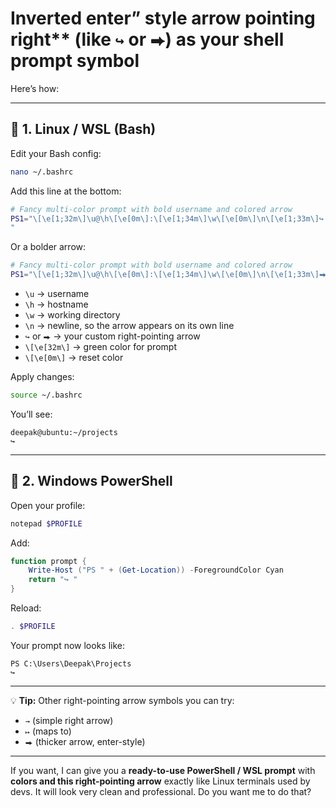 # Inverted enter” style arrow pointing right** (like `↪` or `⮕`) as your shell prompt symbol

Here’s how:

---

## 🧩 1. **Linux / WSL (Bash)**

Edit your Bash config:

```bash
nano ~/.bashrc
```

Add this line at the bottom:

```bash
# Fancy multi-color prompt with bold username and colored arrow
PS1="\[\e[1;32m\]\u@\h\[\e[0m\]:\[\e[1;34m\]\w\[\e[0m\]\n\[\e[1;33m\]↪ \[\e[0m\]"
"
```

Or a bolder arrow:

```bash
# Fancy multi-color prompt with bold username and colored arrow
PS1="\[\e[1;32m\]\u@\h\[\e[0m\]:\[\e[1;34m\]\w\[\e[0m\]\n\[\e[1;33m\]⮕ \[\e[0m\]"

```

* `\u` → username
* `\h` → hostname
* `\w` → working directory
* `\n` → newline, so the arrow appears on its own line
* `↪` or `⮕` → your custom right-pointing arrow
* `\[\e[32m\]` → green color for prompt
* `\[\e[0m\]` → reset color

Apply changes:

```bash
source ~/.bashrc
```

You’ll see:

```
deepak@ubuntu:~/projects
↪ 
```

---

## 🧩 2. **Windows PowerShell**

Open your profile:

```powershell
notepad $PROFILE
```

Add:

```powershell
function prompt {
    Write-Host ("PS " + (Get-Location)) -ForegroundColor Cyan
    return "↪ "
}
```

Reload:

```powershell
. $PROFILE
```

Your prompt now looks like:

```
PS C:\Users\Deepak\Projects
↪ 
```

---

💡 **Tip:**
Other right-pointing arrow symbols you can try:

* `→` (simple right arrow)
* `↦` (maps to)
* `⮕` (thicker arrow, enter-style)

---

If you want, I can give you a **ready-to-use PowerShell / WSL prompt** with **colors and this right-pointing arrow** exactly like Linux terminals used by devs. It will look very clean and professional. Do you want me to do that?

